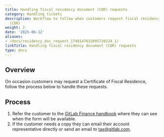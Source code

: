```yaml
---
title: Handling fiscal residency document (COR) requests
category: Handling tickets
description: Workflow to follow when customers request fiscal residency documents
  (COR)
weight: 2
date: '2025-06-12'
aliases:
- /docs/residency_doc_request_1748147632095720224_1/
linkTitle: Handling fiscal residency document (COR) requests
type: docs
---
```


## Overview

On occasion customers may request a Certificate of Fiscal Residence, follow the process below to handle these requests.

## Process

1. Refer the customer to the [GitLab Finance handbook](/handbook/finance/) where they can see when the form will be available.
1. If the customer needs a copy they can email their account representative directly or send an email to <tax@gitlab.com>.
